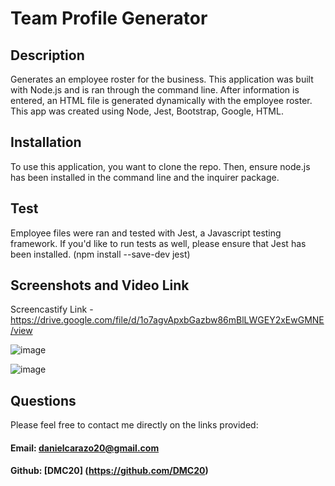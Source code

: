 # Team Profile Generator

## Description
Generates an employee roster for the business. This application was built with Node.js and is ran through the command line.
After information is entered, an HTML file is generated dynamically with the employee roster. This app was created using Node,
Jest, Bootstrap, Google, HTML.

## Installation
To use this application, you want to clone the repo. Then, ensure node.js has been installed in the command line and the 
inquirer package.

## Test 
Employee files were ran and tested with Jest, a Javascript testing framework. If you'd like to run tests as well, please 
ensure that Jest has been installed. (npm install --save-dev jest)

## Screenshots and Video Link
Screencastify Link - https://drive.google.com/file/d/1o7agvApxbGazbw86mBlLWGEY2xEwGMNE/view

![image](https://user-images.githubusercontent.com/80017361/127754751-2cd53e30-a8be-4769-bf6e-a075a21e84e9.png)

![image](https://user-images.githubusercontent.com/80017361/127754765-cb26fec3-88ce-49ed-983b-bcae9d68b60c.png)




## Questions
Please feel free to contact me directly on the links provided:
#### Email: danielcarazo20@gmail.com
#### Github: [DMC20] (https://github.com/DMC20)
